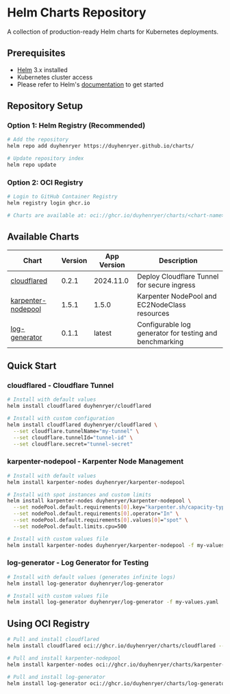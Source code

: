 # Helm Charts Repository

A collection of production-ready Helm charts for Kubernetes deployments.

## Prerequisites

- [Helm](https://helm.sh) 3.x installed
- Kubernetes cluster access
- Please refer to Helm's [documentation](https://helm.sh/docs) to get started

## Repository Setup

### Option 1: Helm Registry (Recommended)

```bash
# Add the repository
helm repo add duyhenryer https://duyhenryer.github.io/charts/

# Update repository index
helm repo update
```

### Option 2: OCI Registry

```bash
# Login to GitHub Container Registry
helm registry login ghcr.io

# Charts are available at: oci://ghcr.io/duyhenryer/charts/<chart-name>
```

## Available Charts

| Chart | Version | App Version | Description |
|-------|---------|-------------|-------------|
| [cloudflared](./charts/cloudflared) | 0.2.1 | 2024.11.0 | Deploy Cloudflare Tunnel for secure ingress |
| [karpenter-nodepool](./charts/karpenter-nodepool) | 1.5.1 | 1.5.0 | Karpenter NodePool and EC2NodeClass resources |
| [log-generator](./charts/log-generator) | 0.1.1 | latest | Configurable log generator for testing and benchmarking |

## Quick Start

### cloudflared - Cloudflare Tunnel

```bash
# Install with default values
helm install cloudflared duyhenryer/cloudflared

# Install with custom configuration
helm install cloudflared duyhenryer/cloudflared \
  --set cloudflare.tunnelName="my-tunnel" \
  --set cloudflare.tunnelId="tunnel-id" \
  --set cloudflare.secret="tunnel-secret"
```

### karpenter-nodepool - Karpenter Node Management

```bash
# Install with default values
helm install karpenter-nodes duyhenryer/karpenter-nodepool

# Install with spot instances and custom limits
helm install karpenter-nodes duyhenryer/karpenter-nodepool \
  --set nodePool.default.requirements[0].key="karpenter.sh/capacity-type" \
  --set nodePool.default.requirements[0].operator="In" \
  --set nodePool.default.requirements[0].values[0]="spot" \
  --set nodePool.default.limits.cpu=500

# Install with custom values file
helm install karpenter-nodes duyhenryer/karpenter-nodepool -f my-values.yaml
```

### log-generator - Log Generator for Testing

```bash
# Install with default values (generates infinite logs)
helm install log-generator duyhenryer/log-generator

# Install with custom values file
helm install log-generator duyhenryer/log-generator -f my-values.yaml
```

## Using OCI Registry

```bash
# Pull and install cloudflared
helm install cloudflared oci://ghcr.io/duyhenryer/charts/cloudflared --version 0.2.1

# Pull and install karpenter-nodepool
helm install karpenter-nodes oci://ghcr.io/duyhenryer/charts/karpenter-nodepool --version 1.5.1

# Pull and install log-generator
helm install log-generator oci://ghcr.io/duyhenryer/charts/log-generator --version 0.1.3
```